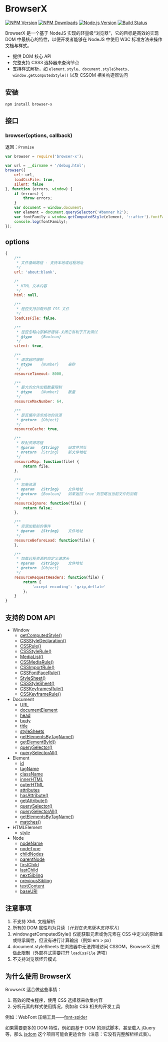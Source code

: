 # BrowserX

[![NPM Version][npm-image]][npm-url]
[![NPM Downloads][downloads-image]][downloads-url]
[![Node.js Version][node-version-image]][node-version-url]
[![Build Status][travis-ci-image]][travis-ci-url]

BrowserX 是一个基于 NodeJS 实现的轻量级“浏览器”，它的目标是高效的实现 DOM 中最核心的特性，以便开发者能够在 NodeJS 中使用 W3C 标准方法来操作文档与样式。

* 提供 DOM 核心 API
* 完整支持 CSS3 选择器来查询节点
* 支持样式解析，如 `element.style`、`document.styleSheets`、`window.getComputedStyle()` 以及 CSSOM 相关构造器访问

## 安装

``` shell
npm install browser-x
```

## 接口

### browser(options, callback)

返回：`Promise`

``` javascript
var browser = require('browser-x');

var url = __dirname + '/debug.html';
browser({
    url: url,
    loadCssFile: true,
    silent: false
}, function (errors, window) {
    if (errors) {
        throw errors;
    }
    var document = window.document;
    var element = document.querySelector('#banner h2');
    var fontFamily = window.getComputedStyle(element, '::after').fontFamily;
    console.log(fontFamily);
});
```

## options

``` javascript
{
    /**
     * 文件基础路径 - 支持本地或远程地址
     */
    url: 'about:blank',

    /*
     * HTML 文本内容
     */
    html: null,

    /**
     * 是否支持加载外部 CSS 文件
     */
    loadCssFile: false,

    /**
     * 是否忽略内部解析错误-关闭它有利于开发调试
     * @type    {Boolean}
     */
    silent: true,

    /**
     * 请求超时限制
     * @type    {Number}    毫秒
     */
    resourceTimeout: 8000,

    /**
     * 最大的文件加载数量限制
     * @type    {Number}    数量
     */
    resourceMaxNumber: 64,

    /**
     * 是否缓存请求成功的资源
     * @return  {Object}
     */
    resourceCache: true,

    /**
     * 映射资源路径
     * @param   {String}    旧文件地址
     * @return  {String}    新文件地址
     */
    resourceMap: function(file) {
        return file;
    },

    /**
     * 忽略资源
     * @param   {String}    文件地址
     * @return  {Boolean}   如果返回`true`则忽略当当前文件的加载
     */
    resourceIgnore: function(file) {
        return false;
    },

    /**
     * 资源加载前的事件
     * @param   {String}    文件地址
     */
    resourceBeforeLoad: function(file) {
    },

    /**
     * 加载远程资源的自定义请求头
     * @param   {String}    文件地址
     * @return  {Object}
     */
    resourceRequestHeaders: function(file) {
        return {
            'accept-encoding': 'gzip,deflate'
        };
    }
}
```

## 支持的 DOM API

* Window
    - [getComputedStyle()](https://developer.mozilla.org/zh-CN/docs/Web/API/Window/getComputedStyle)
    - [CSSStyleDeclaration()](https://developer.mozilla.org/zh-CN/docs/Web/API/CSSStyleDeclaration)
    - [CSSRule()](https://developer.mozilla.org/zh-CN/docs/Web/API/CSSRule)
    - [CSSStyleRule()](https://developer.mozilla.org/zh-CN/docs/Web/API/CSSStyleRule)
    - [MediaList()](https://developer.mozilla.org/zh-CN/docs/Web/API/MediaList)
    - [CSSMediaRule()](https://developer.mozilla.org/zh-CN/docs/Web/API/CSSMediaRule)
    - [CSSImportRule()](https://developer.mozilla.org/zh-CN/docs/Web/API/CSSImportRule)
    - [CSSFontFaceRule()](https://developer.mozilla.org/zh-CN/docs/Web/API/CSSFontFaceRule)
    - [StyleSheet()](https://developer.mozilla.org/zh-CN/docs/Web/API/StyleSheet)
    - [CSSStyleSheet()](https://developer.mozilla.org/zh-CN/docs/Web/API/CSSStyleSheet)
    - [CSSKeyframesRule()](https://developer.mozilla.org/zh-CN/docs/Web/API/CSSKeyframesRule)
    - [CSSKeyframeRule()](https://developer.mozilla.org/zh-CN/docs/Web/API/CSSKeyframeRule)
* Document
    - [URL](https://developer.mozilla.org/zh-CN/docs/Web/API/Document/URL)
    - [documentElement](https://developer.mozilla.org/zh-CN/docs/Web/API/Document/documentElement)
    - [head](https://developer.mozilla.org/zh-CN/docs/Web/API/Document/head)
    - [body](https://developer.mozilla.org/zh-CN/docs/Web/API/Document/body)
    - [title](https://developer.mozilla.org/zh-CN/docs/Web/API/Document/title)
    - [styleSheets](https://developer.mozilla.org/zh-CN/docs/Web/API/Document/styleSheets)
    - [getElementsByTagName()](https://developer.mozilla.org/zh-CN/docs/Web/API/Document/getElementsByTagName)
    - [getElementById()](https://developer.mozilla.org/zh-CN/docs/Web/API/Document/getElementById)
    - [querySelector()](https://developer.mozilla.org/zh-CN/docs/Web/API/Document/querySelector)
    - [querySelectorAll()](https://developer.mozilla.org/zh-CN/docs/Web/API/Document/querySelectorAll)
* Element
    - [id](https://developer.mozilla.org/zh-CN/docs/Web/API/Element/id)
    - [tagName](https://developer.mozilla.org/zh-CN/docs/Web/API/Element/tagName)
    - [className](https://developer.mozilla.org/zh-CN/docs/Web/API/Element/className)
    - [innerHTML](https://developer.mozilla.org/zh-CN/docs/Web/API/Element/innerHTML)
    - [outerHTML](https://developer.mozilla.org/zh-CN/docs/Web/API/Element/outerHTML)
    - [attributes](https://developer.mozilla.org/zh-CN/docs/Web/API/Node.attributes)
    - [hasAttribute()](https://developer.mozilla.org/zh-CN/docs/Web/API/Element/hasAttribute)
    - [getAttribute()](https://developer.mozilla.org/zh-CN/docs/Web/API/Element/getAttribute)
    - [querySelector()](https://developer.mozilla.org/zh-CN/docs/Web/API/Element/querySelector)
    - [querySelectorAll()](https://developer.mozilla.org/zh-CN/docs/Web/API/Element/querySelectorAll)
    - [getElementsByTagName()](https://developer.mozilla.org/zh-CN/docs/Web/API/Element/getElementsByTagName)
    - [matches()](https://developer.mozilla.org/zh-CN/docs/Web/API/Element/matches)
* HTMLElement
    - [style](https://developer.mozilla.org/zh-CN/docs/Web/API/HTMLElement/style)
* Node
    - [nodeName](https://developer.mozilla.org/zh-CN/docs/Web/API/Node.nodeName)
    - [nodeType](https://developer.mozilla.org/zh-CN/docs/Web/API/Node.nodeType)
    - [childNodes](https://developer.mozilla.org/zh-CN/docs/Web/API/Node.childNodes)
    - [parentNode](https://developer.mozilla.org/zh-CN/docs/Web/API/Node.parentNode)
    - [firstChild](https://developer.mozilla.org/zh-CN/docs/Web/API/Node.firstChild)
    - [lastChild](https://developer.mozilla.org/zh-CN/docs/Web/API/Node.lastChild)
    - [nextSibling](https://developer.mozilla.org/zh-CN/docs/Web/API/Node.nextSibling)
    - [previousSibling](https://developer.mozilla.org/zh-CN/docs/Web/API/Node.previousSibling)
    - [textContent](https://developer.mozilla.org/zh-CN/docs/Web/API/Node.textContent)
    - [baseURI](https://developer.mozilla.org/zh-CN/docs/Web/API/Node.baseURI)

## 注意事项

1. 不支持 XML 文档解析 
2. 所有的 DOM 属性均为只读（*计划在未来版本支持写入*）
3. window.getComputedStyle() 仅能获取元素或伪元素在 CSS 中定义的原始值或继承属性，但没有进行计算输出（例如 em \> px）
4. document.styleSheets 在浏览器中无法跨域访问 CSSOM，BrowserX 没有做此限制（外部样式需要打开 `loadCssFile` 选项）
5. 不支持浏览器怪异模式

## 为什么使用 BrowserX

BrowserX 适合做这些事情：

1. 高效的爬虫程序，使用 CSS 选择器来收集内容
2. 分析元素的样式使用情况，例如和 CSS 相关的开发工具

例如：WebFont 压缩工具——[font-spider](https://github.com/aui/font-spider)

如果需要更多的 DOM 特性，例如跑基于 DOM 的测试脚本、甚至载入 jQuery 等，那么 [jsdom](https://github.com/tmpvar/jsdom) 这个项目可能会更适合你（注意：它没有完整解析样式表）。


[npm-image]: https://img.shields.io/npm/v/browser-x.svg
[npm-url]: https://npmjs.org/package/browser-x
[node-version-image]: https://img.shields.io/node/v/browser-x.svg
[node-version-url]: http://nodejs.org/download/
[downloads-image]: https://img.shields.io/npm/dm/browser-x.svg
[downloads-url]: https://npmjs.org/package/browser-x
[travis-ci-image]: https://travis-ci.org/aui/browser-x.svg?branch=master
[travis-ci-url]: https://travis-ci.org/aui/browser-x
